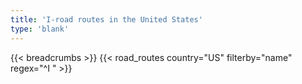 ```yaml
---
title: 'I-road routes in the United States'
type: 'blank'
---
```


{{< breadcrumbs >}}
{{< road_routes country="US" filterby="name" regex="^I " >}}
